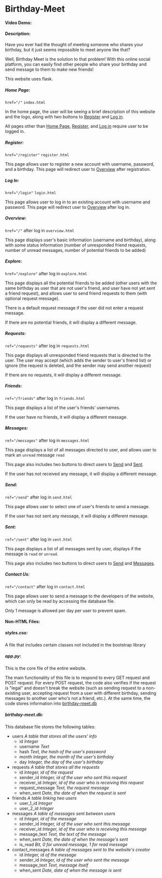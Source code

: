 # Birthday-Meet
#### Video Demo:
#### Description:
Have you ever had the thought of meeting someone who shares your birthday, but it just seems impossible to meet anyone like that?

Well, Birthday Meet is the solution to that problem! With this online social platform, you can easily find other people who share your birthday and send message to them to make new friends!

This website uses flask.

##### Home Page:
`href="/"` `index.html`

In the home page, the user will be seeing a brief description of this website and the logo, along with two buttons to [Register](#Register) and [Log in](#Log-In).

All pages other than [Home Page](#Home-Page), [Register](#Register), and [Log in](#Log-In) require user to be logged in.

##### Register:
`href="/register"` `register.html`

This page allows user to register a new account with username, password, and a birthday. This page will redirect user to [Overview](#Overview) after registration.

##### Log In:
`href="/login"` `login.html`

This page allows user to log in to an existing account with username and password. This page will redirect user to [Overview](#Overview) after log in.

##### Overview:
`href="/"` after log in `overview.html`

This page displays user's basic information (username and birthday), along with some status information (number of unresponded friend requests, number of unread messages, number of potential friends to be added)

##### Explore:
`href="/explore"` after log in `explore.html`

This page displays all the potential friends to be added (other users with the same birthday as user that are not user's friend, and user have not yet sent a friend request), and allows user to send friend requests to them (with optional request message). 

There is a default request message if the user did not enter a request message.

If there are no potential friends, it will display a different message.

##### Requests:
`ref="/requests"` after log in `requests.html`

This page displays all unresponded friend requests that is directed to the user. The user may accept (which adds the sender to user's friend list) or ignore (the request is deleted, and the sender may send another request)

If there are no requests, it will display a different message.

##### Friends:
`ref="/friends"` after log in `friends.html`

This page displays a list of the user's friends' usernames.

If the user have no friends, it will display a different message.

##### Messages:
`ref="/messages"` after log in `messages.html`

This page displays a list of all messages directed to user, and allows user to mark an `unread` message `read`

This page also includes two buttons to direct users to [Send](#Send) and [Sent](#Sent).

If the user has not received any message, it will display a different message.

##### Send:
`ref="/send"` after log in `send.html`

This page allows user to select one of user's friends to send a message. 

If the user has not sent any message, it will display a different message.

##### Sent:
`ref="/sent"` after log in `sent.html`

This page displays a list of all messages sent by user, displays if the message is `read` or `unread`.

This page also includes two buttons to direct users to [Send](#Send) and [Messages](#Messages).

##### Contact Us:
`ref="/contact"` after log in `contact.html`

This page allows user to send a message to the developers of the website, which can only be read by accessing the database file.

Only 1 message is allowed per day per user to prevent spam.

#### Non-HTML Files:
##### styles.css:
A file that includes certain classes not included in the bootstrap library
##### app.py:
This is the core file of the entire website. 

The main functionality of this file is to respond to every GET request and POST request. For every POST request, the code also verifies if the request is "legal" and doesn't break the website (such as sending request to a non-existing user, accepting request from a user with different birthday, sending messages to another user who's not a friend, etc.). At the same time, the code stores information into [birthday-meet.db](#birthday-meetdb)

##### birthday-meet.db:
This database file stores the following tables:
- users *A table that stores all the users' info*
  - id *Integer*
  - username *Text*
  - hash *Text, the hash of the user's password*
  - month *Integer, the month of the user's birthday*
  - day *Integer, the day of the user's birthday*
- requests *A table that stores all the requests*
  - id *Integer, id of the request*
  - sender_id *Integer, id of the user who sent this request*
  - receiver_id *Integer, id of the user who is receiving this request*
  - request_message *Text, the request message*
  - when_sent *Date, the date of when the request is sent*
- friends *A table linking two users*
  - user_1_id *Integer*
  - user_2_id *Integer*
- messages *A table of messages sent between users*
  - id *Integer, id of the message*
  - sender_id *Integer, id of the user who sent this message*
  - receiver_id *Integer, id of the user who is receiving this message*
  - message_text *Text, the text of the message*
  - when_sent *Date, the date of when the message's sent*
  - is_read *Bit, 0 for unread message, 1 for read message*
- contact_messages *A table of messages sent to the website's creator*
  - id *Integer, id of the message*
  - sender_id *Integer, id of the user who sent the message*
  - message_text *Text, message itself*
  - when_sent *Date, date of when the message is sent*

